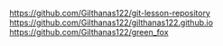 https://github.com/Gilthanas122/git-lesson-repository
https://github.com/Gilthanas122/gilthanas122.github.io
https://github.com/Gilthanas122/green_fox
